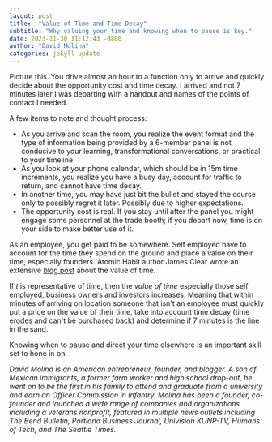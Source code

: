 ```yaml
---
layout: post
title:  "Value of Time and Time Decay"
subtitle: "Why valuing your time and knowing when to pause is key."
date: 2023-11-30 11:12:43 -0800
author: "David Molina"
categories: jekyll update
---
```


Picture this. You drive almost an hour to a function only to arrive and quickly decide about the opportunity cost and time decay. I arrived and not 7 minutes later I was departing with a handout and names of the points of contact I needed.

A few items to note and thought process:
- As you arrive and scan the room, you realize the event format and the type of information being provided by a 6-member panel is not conducive to your learning, transformational conversations, or practical to your timeline.
- As you look at your phone calendar, which should be in 15m time increments, you realize you have a busy day, account for traffic to return, and cannot have time decay.
- In another time, you may have just bit the bullet and stayed the course only to possibly regret it later. Possibly due to higher expectations.
- The opportunity cost is real. If you stay until after the panel you might engage some personnel at the trade booth; if you depart now, time is on your side to make better use of it.

As an employee, you get paid to be somewhere. Self employed have to account for the time they spend on the ground and place a value on their time, especially founders. Atomic Habit author James Clear wrote an extensive [blog post](https://jamesclear.com/value-of-time) about the value of time.

If *t* is representative of time, then the *value of time* especially those self employed, business owners and investors increases. Meaning that within minutes of arriving on location someone that isn't an employee must quickly put a price on the value of their time, take into account time decay (time erodes and can't be purchased back) and determine if 7 minutes is the line in the sand.

Knowing when to pause and direct your time elsewhere is an important skill set to hone in on.

*David Molina is an American entrepreneur, founder, and blogger. A son of Mexican immigrants, a former farm worker and high school drop-out, he went on to be the first in his family to attend and graduate from a university and earn an Officer Commission in Infantry. Molina has been a founder, co-founder and launched a wide range of companies and organizations including a veterans nonprofit, featured in multiple news outlets including The Bend Bulletin, Portland Business Journal, Univision KUNP-TV, Humans of Tech, and The Seattle Times.*
